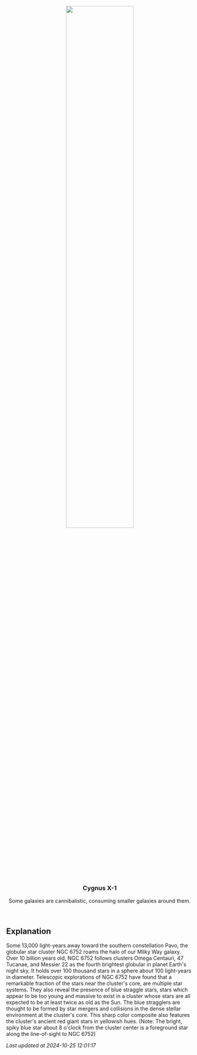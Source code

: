 <p align='center'>
    <img src='https://apod.nasa.gov/apod/image/2410/NGC6752_DiFusco1024.jpg' width='60%' />
    <h3 align="center">Cygnus X-1</h3>
    <p align="center">Some galaxies are cannibalistic, consuming smaller galaxies around them.</p>
</p>
<br/>

Explanation
--
Some 13,000 light-years away toward the southern constellation Pavo, the globular star cluster NGC 6752 roams the halo of our Milky Way galaxy. Over 10 billion years old, NGC 6752 follows clusters Omega Centauri, 47 Tucanae, and Messier 22 as the fourth brightest globular in planet Earth's night sky. It holds over 100 thousand stars in a sphere about 100 light-years in diameter. Telescopic explorations of NGC 6752 have found that a remarkable fraction of the stars near the cluster's core, are multiple star systems. They also reveal the presence of blue straggle stars, stars which appear to be too young and massive to exist in a cluster whose stars are all expected to be at least twice as old as the Sun. The blue stragglers are thought to be formed by star mergers and collisions in the dense stellar environment at the cluster's core. This sharp color composite also features the cluster's ancient red giant stars in yellowish hues. (Note: The bright, spiky blue star about 8 o'clock from the cluster center is a foreground star along the line-of-sight to NGC 6752)


*Last updated at 2024-10-25 12:01:17*
